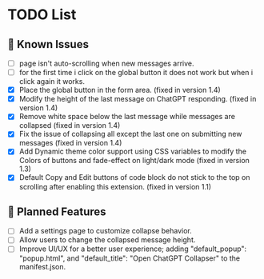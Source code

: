 # TODO List

## 🔧 Known Issues
- [ ] page isn't auto-scrolling when new messages arrive.
- [ ] for the first time i click on the global button it does not work but when i click again it works.
- [x] Place the global button in the form area. (fixed in version 1.4)
- [x] Modify the height of the last message on ChatGPT responding. (fixed in version 1.4)
- [x] Remove white space below the last message while messages are collapsed (fixed in version 1.4)
- [x] Fix the issue of collapsing all except the last one on submitting new messages (fixed in version 1.4)
- [x] Add Dynamic theme color support using CSS variables to modify the Colors of buttons and fade-effect on light/dark mode (fixed in version 1.3)
- [x] Default Copy and Edit buttons of code block do not stick to the top on scrolling after enabling this extension. (fixed in version 1.1)

## 🚀 Planned Features
- [ ] Add a settings page to customize collapse behavior.
- [ ] Allow users to change the collapsed message height.
- [ ] Improve UI/UX for a better user experience; adding "default_popup": "popup.html", and  "default_title": "Open ChatGPT Collapser" to the manifest.json.